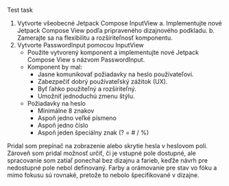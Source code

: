 Test task

1. Vytvorte všeobecné Jetpack Compose InputView
    a. Implementujte nové Jetpack Compose View podľa pripraveného dizajnového podkladu.
    b. Zamerajte sa na flexibilitu a rozšíriteľnosť komponentu.
2. Vytvorte PasswordInput pomocou InputView
   * Použite vytvorený komponent a implementujte nové Jetpack Compose View s názvom PasswordInput.
   * Komponent by mal:
     * Jasne komunikovať požiadavky na heslo používateľovi.
     * Zabezpečiť dobrý používateľský zážitok (UX).
     * Byť ľahko použiteľný a rozšíriteľný. 
     * Umožniť jednoduchú zmenu štýlu.
   * Požiadavky na heslo
     * Minimálne 8 znakov
     * Aspoň jedno veľké písmeno
     * Aspoň jedno číslo
     * Aspoň jeden špeciálny znak (? = # / %)

Pridal som prepínač na zobrazenie alebo skrytie hesla v heslovom poli.
Zároveň som pridal možnosť určiť, či je vstupné pole dostupné, ale spracovanie som zatiaľ ponechal bez dizajnu 
a farieb, keďže návrh pre nedostupné pole nebol definovaný.
Farby a orámovanie pre stav vo fóku a mimo fokusu sú rovnaké, pretože to nebolo špecifikované v dizajne.